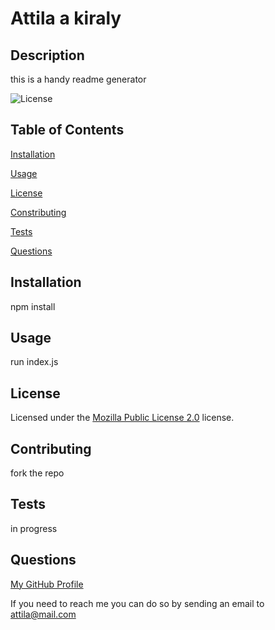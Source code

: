 # Attila a kiraly
    
  ## Description
  this is a handy readme generator
      
  ![License](https://img.shields.io/badge/License-MPL_2.0-blue.svg)
  ## Table of Contents
  [Installation](#Installation)

  [Usage](#Usage)

  [License](#License)

  [Constributing](#Contributing)

  [Tests](#Tests)

  [Questions](#Questions)


  ## Installation
  npm install
  
  ## Usage
  run index.js
  
  ## License
   Licensed under the [Mozilla Public License 2.0](https://opensource.org/licenses/MPL-2.0) license.
  
  ## Contributing
  fork the repo
  
  ## Tests
  in progress
  
  ## Questions
  [My GitHub Profile](https://github.com/Attila)
  
  If you need to reach me you can do so by sending an email to attila@mail.com
  
  